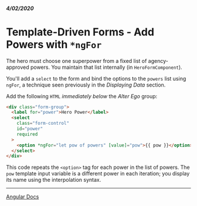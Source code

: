 ##### 4/02/2020
# Template-Driven Forms - Add Powers with `*ngFor`
The hero must choose one superpower from a fixed list of agency-approved powers.  You maintain that list internally (in `HeroFormComponent`).

You'll add a `select` to the form and bind the options to the `powers` list using `ngFor`, a technique seen previously in the _Displaying Data_ section.

Add the following `HTML` _immediately below_ the _Alter Ego_ group:

```html
<div class="form-group">
  <label for="power">Hero Power</label>
  <select 
    class="form-control" 
    id="power"
    required
  >
    <option *ngFor="let pow of powers" [value]="pow">{{ pow }}</option>
  </select>
</div>
```

This code repeats the `<option>` tag for each power in the list of powers.  The `pow` template input variable is a different power in each iteration; you display its name using the interpolation syntax.

---

[Angular Docs](https://angular.io/guide/forms#add-powers-with-ngfor)